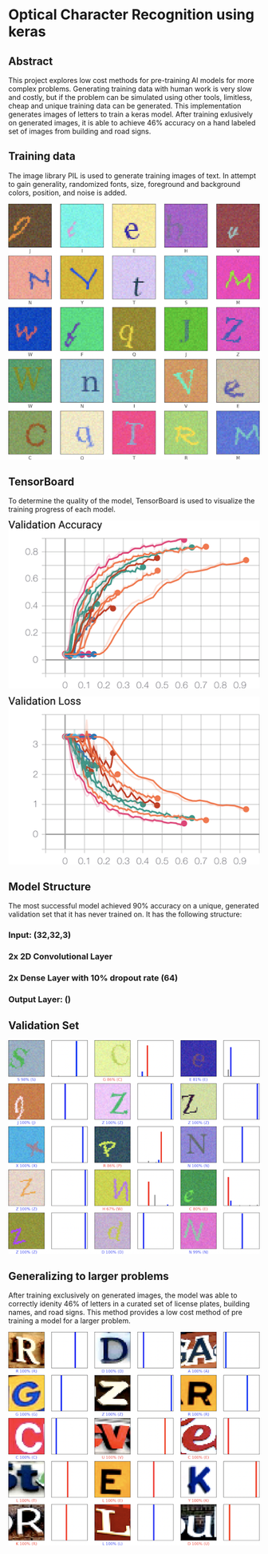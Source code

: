 # Optical Character Recognition using keras

## Abstract

This project explores low cost methods for pre-training AI models for more complex problems. Generating training data with human work is very slow and costly, but if the problem can be simulated using other tools, limitless, cheap and unique training data can be generated. This implementation generates images of letters to train a keras model. After training exlusively on generated images, it is able to achieve 46% accuracy on a hand labeled set of images from building and road signs.

## Training data

The image library PIL is used to generate training images of text. In attempt to gain generality, randomized fonts, size, foreground and background colors, position, and noise is added.

![TrainingData](/Present/TrainingDataDisplay.png)

## TensorBoard

To determine the quality of the model, TensorBoard is used to visualize the training progress of each model.

![ValidationAccuracy](/Present/ValidationAccuracy.png)

![ValidationLoss](/Present/ValidationLoss.png)

## Model Structure

The most successful model achieved 90% accuracy on a unique, generated validation set that it has never trained on. It has the following structure:

### Input: (32,32,3)

### 2x 2D Convolutional Layer
### 2x Dense Layer with 10% dropout rate (64)

### Output Layer: ()

## Validation Set

![ModelPrediction](/Present/PredictDisplay.png)

## Generalizing to larger problems

After training exclusively on generated images, the model was able to correctly idenity 46% of letters in a curated set of license plates, building names, and road signs. This method provides a low cost method of pre training a model for a larger problem.

![ModelPrediction](/Present/GeneralizeDisplay.png)
